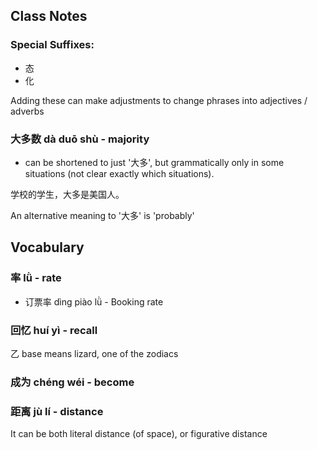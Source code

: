 
## Class Notes

### Special Suffixes:

- 态
- 化

Adding these can make adjustments to change phrases into adjectives / adverbs

### 大多数 dà duō shù - majority

- can be shortened to just '大多', but grammatically only in some situations (not clear exactly which situations).

学校的学生，大多是美国人。

An alternative meaning to '大多' is 'probably'

## Vocabulary

### 率 lǜ - rate

- 订票率 dìng piào lǜ - Booking rate

### 回忆 huí yì - recall

乙 base means lizard, one of the zodiacs

### 成为 chéng wéi - become

### 距离 jù lí - distance

It can be both literal distance (of space), or figurative distance
